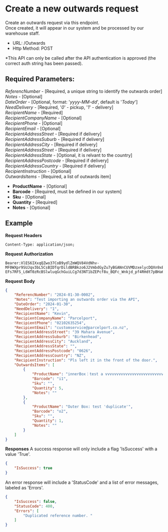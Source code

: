 # Create a new outwards request

Create an outwards request via this endpoint.  
Once created, it will appear in our system and be processed by our warehouse staff.

- URL: /Outwards
- Http Method: POST

*This API can only be called after the API authentication is approved (the correct
auth string has been passed). 

## Required Parameters:
*ReferencNumber* - [Required, a unique string to identify the outwards order]  
*Notes* - [Optional]  
*DateOrder* - [Optional, format: '*yyyy-MM-dd*', default is '*Today*']  
*NeedDelivery* - [Required, '*0*' - pickup, '*1*' - delivery]  
*RecipientName* - [Required]  
*RecipientCompanyName* - [Optional]  
*RecipientPhone* - [Optional]  
*RecipientEmail* - [Optional]  
*RecipientAddressStreet* - [Required if delivery]  
*RecipientAddressSuburb* - [Required if delivery]  
*RecipientAddressCity* - [Required if delivery]  
*RecipientAddressStreet* - [Required if delivery]  
*RecipientAddressState* - [Optional, it is relvant to the country]  
*RecipientAddressPostcode* - [Required if delivery]  
*RecipientAddressCountry* - [Required if delivery]  
*RecipientInstruction* - [Optional]  
*OutwardsItems* - [Required, a list of outwards item]
- **ProductName** - [Optional]
- **Barcode** - [Required, must be defined in our system]
- **Sku** - [Optional]
- **Quantity** - [Required]
- **Notes** - [Optional]


## Example

**Request Headers**
```
Content-Type: application/json;
```

**Request Authorization**
```
Bearer:XlES6IXxqQZwo37CoB9ydlZmWQV84VdNhv-MF0WXpr9SUJqv3bL5CsBIDTqrDildBRBkzo6J2VmbdGyZu7yBGANnCUVMDzxelycDQXn9xBxqobDBAVs70nslc4C90PJ6jmtEI56U5SD8ms5c7ubKOa6DR0rLb_GTY4kXitqHPsPpCaUKckwGSIyCwGeZcAx60A50Na2CTISg5CfCGFTTAOQ6znVRLkJIb4fbbI87iYkBLDbQb2S09iFAqMc0odR9lpziU3BS5y41fZBXHwUUCEwk2-EFs7RFS_L6WT0zRcBSlwluqGchGuiLCg7d3NT1bZEPcf8u_BQFc_Wnkjd_pf4RHdt7pBHa6mgDib5ao1hugdE5z
```

**Request Body**
``` json
{
    "ReferencNumber": "2024-01-30-0002",
    "Notes": "Test importing an outwards order via the API",
    "DateOrder": "2024-01-30",
    "NeedDelivery": "1",
    "RecipientName": "Kevin",
    "RecipientCompanyName": "Parcelport",
    "RecipientPhone": "02102635254",
    "RecipientEmail": "customservice@parcelport.co.nz",
    "RecipientAddressStreet": "39 Mahara Avenue",
    "RecipientAddressSuburb": "Birkenhead",
    "RecipientAddressCity": "Auckland",
    "RecipientAddressState": "",
    "RecipientAddressPostcode": "0626",
    "RecipientAddressCountry": "NZ",
    "RecipientInstruction": "Pls left it in the front of the door.",
    "OutwardsItems": [
        {
            "ProductName": "innerBox：test a vvvvvvvvvvvvvvvvvvvvvvvvvvvvvvvvvvvvvery long product name",
            "Barcode": "i1",
            "Sku": "",
            "Quantity": 5,
            "Notes": ""
        },
        {
            "ProductName": "Outer Box: test 'duplicate'",
            "Barcode": "o2",
            "Sku": "",
            "Quantity": 1,
            "Notes": ""
        }
    ]
}
```

**Responses**
A success response will only include a flag 'IsSuccess' with a value 'True'.

``` json
{
    "IsSuccess": true
}
```

An error response will include a 'StatusCode' and a list of error messages, labeled as 'Errors'.

``` json
{
    "IsSuccess": false,
    "StatusCode": 400,
    "Errors": [
        "Duplicated reference number. "
    ]
}
```
